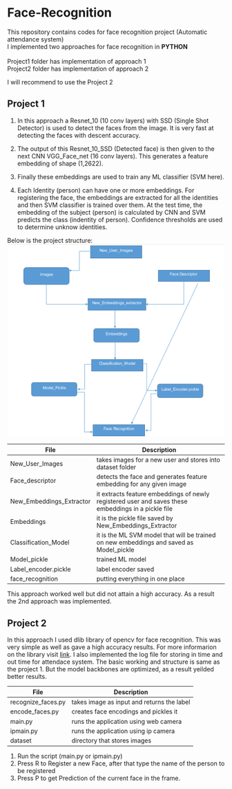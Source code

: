 # Face-Recognition
This repository contains codes for face recognition project (Automatic attendance system)
<br>
I implemented two approaches for face recognition in <b>PYTHON</b>
<br>
<br>
Project1 folder has implementation of approach 1<br>
Project2 folder has implementation of approach 2<br>

I will recommend to use the Project 2 

## Project 1
1) In this approach a Resnet_10 (10 conv layers) with SSD (Single Shot Detector) is used to detect the faces from the image. It is very fast at detecting the faces with descent accuracy. 

2) The output of this Resnet_10_SSD (Detected face) is then given to the next CNN VGG_Face_net (16 conv layers). This generates a feature embedding of shape (1,2622). 

3) Finally these embeddings are used to train any ML classifier (SVM here).

4) Each Identity (person) can have one or more embeddings. For registering the face, the embeddings are extracted for all the identities and then SVM classifier is trained over them. At the test time, the embedding of the subject (person) is calculated by CNN and SVM predicts the class (indentity of person). Confidence thresholds are used to determine unknow identities.  

Below is the project structure:
<br>
<img src="Project 1/Arch.png" alter="No preview available" />
<br>

File | Description
--- | --- 
New_User_Images  			|  takes images for a new user and stores into dataset folder
Face_descriptor  			|  detects the face and generates feature embedding for any given image
New_Embeddings_Extractor  	|  it extracts feature embeddings of newly registered user and saves these embeddings in a pickle file
Embeddings 					|  it is the pickle file saved by New_Embeddings_Extractor
Classification_Model  		|  it is the ML SVM model that will be trained on new embeddings and saved as Model_pickle
Model_pickle  				|  trained ML model
Label_encoder.pickle  		|  label encoder saved
face_recognition  			|  putting everything in one place

This approach worked well but did not attain a high accuracy. As a result the 2nd approach was implemented.

## Project 2
In this approach I used dlib library of opencv for face recognition. This was very simple as well as gave a high accuracy results. For more informarion on the library visit [link](https://face-recognition.readthedocs.io/en/latest/readme.html). I also implemented the log file for storing in time and out time for attendace system. The basic working and structure is same as the project 1. But the model backbones are optimized, as a result yeilded better results.

File | Description
--- | --- 
recognize_faces.py 	| takes image as input and returns the label
encode_faces.py 	| creates face encodings and pickles it
main.py 			| runs the application using web camera
ipmain.py 			| runs the application using ip camera
dataset				| directory that stores images

1) Run the script (main.py or ipmain.py) 
2) Press R to Register a new Face, after that type the name of the person to be registered
3) Press P to get Prediction of the current face in the frame. 


